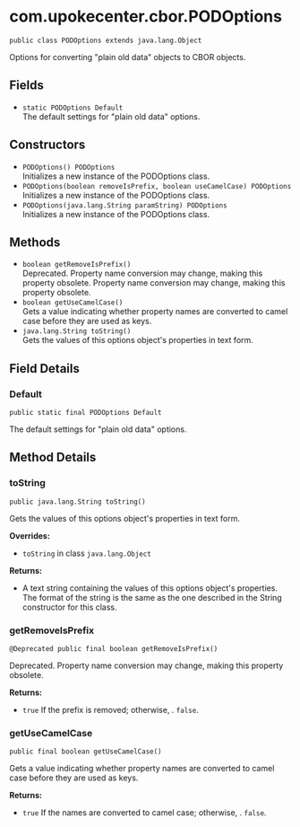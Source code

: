 # com.upokecenter.cbor.PODOptions

    public class PODOptions extends java.lang.Object

Options for converting "plain old data" objects to CBOR objects.

## Fields

* `static PODOptions Default`<br>
 The default settings for "plain old data" options.

## Constructors

* `PODOptions() PODOptions`<br>
 Initializes a new instance of the PODOptions
 class.
* `PODOptions​(boolean removeIsPrefix,
          boolean useCamelCase) PODOptions`<br>
 Initializes a new instance of the PODOptions
 class.
* `PODOptions​(java.lang.String paramString) PODOptions`<br>
 Initializes a new instance of the PODOptions
 class.

## Methods

* `boolean getRemoveIsPrefix()`<br>
 Deprecated.
Property name conversion may change, making this property obsolete.
 Property name conversion may change, making this property obsolete.
* `boolean getUseCamelCase()`<br>
 Gets a value indicating whether property names are converted to camel case
 before they are used as keys.
* `java.lang.String toString()`<br>
 Gets the values of this options object's properties in text form.

## Field Details

### Default
    public static final PODOptions Default
The default settings for "plain old data" options.
## Method Details

### toString
    public java.lang.String toString()
Gets the values of this options object's properties in text form.

**Overrides:**

* <code>toString</code> in class <code>java.lang.Object</code>

**Returns:**

* A text string containing the values of this options object's
 properties. The format of the string is the same as the one
 described in the String constructor for this class.

### getRemoveIsPrefix
    @Deprecated public final boolean getRemoveIsPrefix()
Deprecated.
Property name conversion may change, making this property obsolete.

**Returns:**

* <code>true</code> If the prefix is removed; otherwise, . <code>false</code>.

### getUseCamelCase
    public final boolean getUseCamelCase()
Gets a value indicating whether property names are converted to camel case
 before they are used as keys.

**Returns:**

* <code>true</code> If the names are converted to camel case; otherwise, .
 <code>false</code>.

